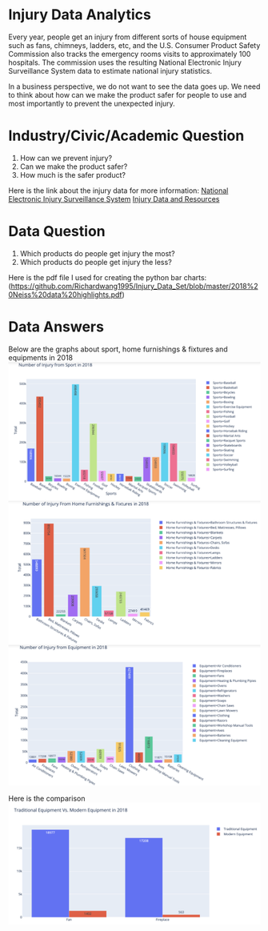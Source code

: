 # Injury Data Analytics
Every year, people get an injury from different sorts of house equipment such as fans, chimneys, ladders, etc, and the U.S. Consumer Product Safety Commission also tracks the emergency rooms visits to approximately 100 hospitals. The commission uses the resulting National Electronic Injury Surveillance System data to estimate national injury statistics.

In a business perspective, we do not want to see the data goes up. We need to think about how can we make the product safer for people to use and most importantly to prevent the unexpected injury.



# Industry/Civic/Academic Question
1. How can we prevent injury?
2. Can we make the product safer?
3. How much is the safer product?


Here is the link about the injury data for more information:
[National Electronic Injury Surveillance System](https://www.cpsc.gov/Research--Statistics/NEISS-Injury-Data)
[Injury Data and Resources](https://www.cdc.gov/nchs/injury/index.htm)


# Data Question
1. Which products do people get injury the most?
2. Which products do people get injury the less?

Here is the pdf file I used for creating the python bar charts:
(https://github.com/Richardwang1995/Injury_Data_Set/blob/master/2018%20Neiss%20data%20highlights.pdf)

# Data Answers
Below are the graphs about sport, home furnishings & fixtures and equipments in 2018
![Alt text](https://github.com/Richardwang1995/Injury_Data_Set/blob/master/Number%20of%20Injury%20from%20Sport%20in%202018.png)
![Alt text](https://github.com/Richardwang1995/Injury_Data_Set/blob/master/Number%20of%20Injury%20from%20House%20in%202018.png)
![Alt text](https://github.com/Richardwang1995/Injury_Data_Set/blob/master/Number%20of%20Injury%20from%20Equip%20in%202018.png)




Here is the comparison
![Alt text](https://github.com/Richardwang1995/Injury_Data_Set/blob/master/Traditional%20Vs%20Modern%20Equip.png)
